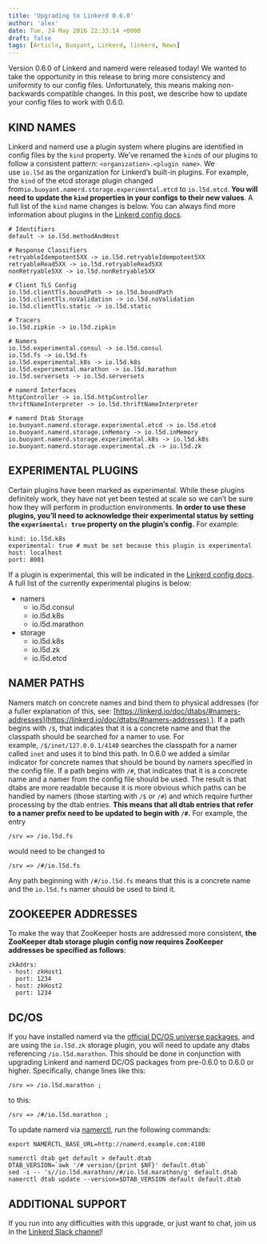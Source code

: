 ```yaml
---
title: 'Upgrading to Linkerd 0.6.0'
author: 'alex'
date: Tue, 24 May 2016 22:33:14 +0000
draft: false
tags: [Article, Buoyant, Linkerd, linkerd, News]
---
```


Version 0.6.0 of Linkerd and namerd were released today! We wanted to take the opportunity in this release to bring more consistency and uniformity to our config files. Unfortunately, this means making non-backwards compatible changes. In this post, we describe how to update your config files to work with 0.6.0.

## KIND NAMES

Linkerd and namerd use a plugin system where plugins are identified in config files by the `kind` property. We’ve renamed the `kind`s of our plugins to follow a consistent pattern: `<organization>.<plugin name>`. We use `io.l5d` as the organization for Linkerd’s built-in plugins. For example, the `kind` of the etcd storage plugin changed from`io.buoyant.namerd.storage.experimental.etcd` to `io.l5d.etcd`. **You will need to update the `kind` properties in your configs to their new values**. A full list of the `kind` name changes is below. You can always find more information about plugins in the [Linkerd config docs](https://linkerd.io/doc/0.6.0/linkerd/config/).

    # Identifiers
    default -> io.l5d.methodAndHost

    # Response Classifiers
    retryableIdempotent5XX -> io.l5d.retryableIdempotent5XX
    retryableRead5XX -> io.l5d.retryableRead5XX
    nonRetryable5XX -> io.l5d.nonRetryable5XX

    # Client TLS Config
    io.l5d.clientTls.boundPath -> io.l5d.boundPath
    io.l5d.clientTls.noValidation -> io.l5d.noValidation
    io.l5d.clientTls.static -> io.l5d.static

    # Tracers
    io.l5d.zipkin -> io.l5d.zipkin

    # Namers
    io.l5d.experimental.consul -> io.l5d.consul
    io.l5d.fs -> io.l5d.fs
    io.l5d.experimental.k8s -> io.l5d.k8s
    io.l5d.experimental.marathon -> io.l5d.marathon
    io.l5d.serversets -> io.l5d.serversets

    # namerd Interfaces
    httpController -> io.l5d.httpController
    thriftNameInterpreter -> io.l5d.thriftNameInterpreter

    # namerd Dtab Storage
    io.buoyant.namerd.storage.experimental.etcd -> io.l5d.etcd
    io.buoyant.namerd.storage.inMemory -> io.l5d.inMemory
    io.buoyant.namerd.storage.experimental.k8s -> io.l5d.k8s
    io.buoyant.namerd.storage.experimental.zk -> io.l5d.zk

## EXPERIMENTAL PLUGINS

Certain plugins have been marked as experimental. While these plugins definitely work, they have not yet been tested at scale so we can’t be sure how they will perform in production environments. **In order to use these plugins, you’ll need to acknowledge their experimental status by setting the `experimental: true` property on the plugin’s config.** For example:

    kind: io.l5d.k8s
    experimental: true # must be set because this plugin is experimental
    host: localhost
    port: 8001

If a plugin is experimental, this will be indicated in the [Linkerd config docs](https://linkerd.io/doc/0.6.0/linkerd/config/). A full list of the currently experimental plugins is below:

- namers
  - io.l5d.consul
  - io.l5d.k8s
  - io.l5d.marathon
- storage
  - io.l5d.k8s
  - io.l5d.zk
  - io.l5d.etcd

## NAMER PATHS

Namers match on concrete names and bind them to physical addresses (for a fuller explanation of this, see: [https://linkerd.io/doc/dtabs/#namers-addresses](https://linkerd.io/doc/dtabs/#namers-addresses) ). If a path begins with `/$`, that indicates that it is a concrete name and that the classpath should be searched for a namer to use. For example, `/$/inet/127.0.0.1/4140` searches the classpath for a namer called `inet` and uses it to bind this path. In 0.6.0 we added a similar indicator for concrete names that should be bound by namers specified in the config file. If a path begins with `/#`, that indicates that it is a concrete name and a namer from the config file should be used. The result is that dtabs are more readable because it is more obvious which paths can be handled by namers (those starting with `/$` or `/#`) and which require further processing by the dtab entries. **This means that all dtab entries that refer to a namer prefix need to be updated to begin with `/#`.** For example, the entry

    /srv => /io.l5d.fs

would need to be changed to

    /srv => /#/io.l5d.fs

Any path beginning with `/#/io.l5d.fs` means that this is a concrete name and the `io.l5d.fs` namer should be used to bind it.

## ZOOKEEPER ADDRESSES

To make the way that ZooKeeper hosts are addressed more consistent, **the ZooKeeper dtab storage plugin config now requires ZooKeeper addresses be specified as follows**:

    zkAddrs:
    - host: zkHost1
      port: 1234
    - host: zkHost2
      port: 1234

## DC/OS

If you have installed namerd via the [official DC/OS universe packages](https://github.com/mesosphere/universe), and are using the `io.l5d.zk` storage plugin, you will need to update any dtabs referencing `/io.l5d.marathon`. This should be done in conjunction with upgrading Linkerd and namerd DC/OS packages from pre-0.6.0 to 0.6.0 or higher. Specifically, change lines like this:

    /srv => /io.l5d.marathon ;

to this:

    /srv => /#/io.l5d.marathon ;

To update namerd via [namerctl](https://github.com/linkerd/namerctl), run the following commands:

    export NAMERCTL_BASE_URL=http://namerd.example.com:4180

    namerctl dtab get default > default.dtab
    DTAB_VERSION=`awk '/# version/{print $NF}' default.dtab`
    sed -i -- 's//io.l5d.marathon//#/io.l5d.marathon/g' default.dtab
    namerctl dtab update --version=$DTAB_VERSION default default.dtab

## ADDITIONAL SUPPORT

If you run into any difficulties with this upgrade, or just want to chat, join us in the [Linkerd Slack channel](http://slack.linkerd.io/)!
